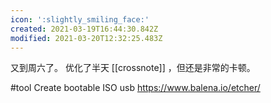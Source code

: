 ```yaml
---
icon: ':slightly_smiling_face:'
created: 2021-03-19T16:44:30.842Z
modified: 2021-03-20T12:32:25.483Z
---
```

又到周六了。
优化了半天 [[crossnote]] ，但还是非常的卡顿。  

#tool Create bootable ISO usb https://www.balena.io/etcher/